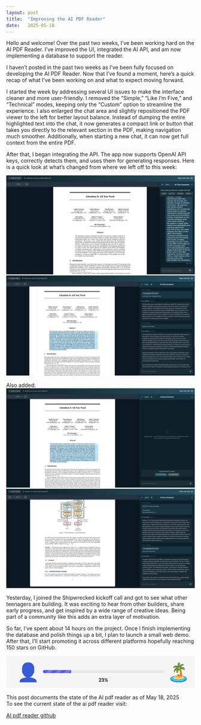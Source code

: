 ```yaml
---
layout: post
title:  "Improving the AI PDF Reader"
date:   2025-05-18
---
```


<p class="intro"><span class="dropcap">H</span>ello and welcome! Over the past two weeks, I’ve been working hard on the AI PDF Reader. I’ve improved the UI, integrated the AI API, and am now implementing a database to support the reader.</p>

I haven’t posted in the past two weeks as I’ve been fully focused on developing the AI PDF Reader. Now that I’ve found a moment, here’s a quick recap of what I’ve been working on and what to expect moving forward.

I started the week by addressing several UI issues to make the interface cleaner and more user-friendly.
I removed the “Simple,” “Like I’m Five,” and “Technical” modes, keeping only the “Custom” option to streamline the experience. I also enlarged the chat area and slightly repositioned the PDF viewer to the left for better layout balance. Instead of dumping the entire highlighted text into the chat, it now generates a compact link or button that takes you directly to the relevant section in the PDF, making navigation much smoother. Additionally, when starting a new chat, it can now get full context from the entire PDF.

After that, I began integrating the API.
The app now supports OpenAI API keys, correctly detects them, and uses them for generating responses.
Here is a quick look at what’s changed from where we left off to this week:

<img src="/assets/img/shipwrecked/pdf-reader-home.png" alt=""><br> <img src="/assets/img/shipwrecked/pdf-reader-home2.png" alt=""><br>

Also added:
<img src="/assets/img/shipwrecked/full-context.png" alt=""><br> <img src="/assets/img/shipwrecked/chat-with-full-context.png" alt=""><br>

Yesterday, I joined the Shipwrecked kickoff call and got to see what other teenagers are building. It was exciting to hear from other builders, share early progress, and get inspired by a wide range of creative ideas. Being part of a community like this adds an extra layer of motivation.

So far, I’ve spent about 14 hours on the project. Once I finish implementing the database and polish things up a bit, I plan to launch a small web demo. After that, I’ll start promoting it across different platforms hopefully reaching 150 stars on GitHub.

<img src="/assets/img/shipwrecked/23.png" alt=""><br>

This post documents the state of the AI pdf reader as of May 18, 2025<br>
To see the current state of the ai pdf reader visit:

<a href="https://github.com/adrirubio/ai-pdf-reader">AI pdf reader github</a>

